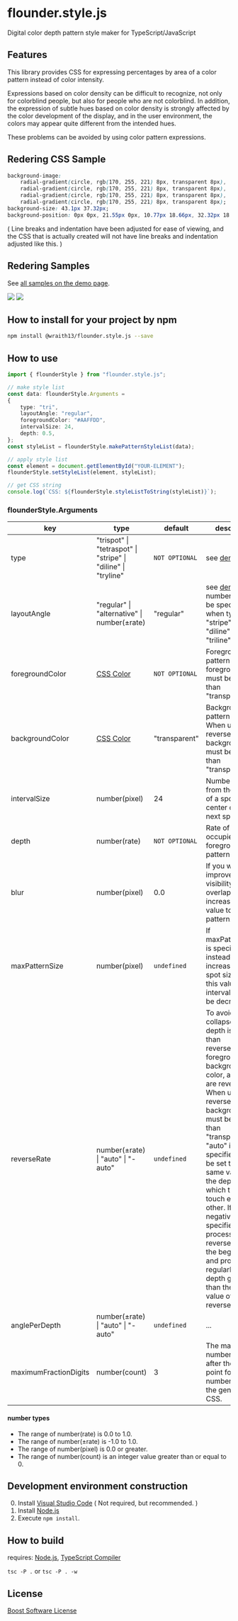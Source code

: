 # flounder.style.js

Digital color depth pattern style maker for TypeScript/JavaScript

## Features

This library provides CSS for expressing percentages by area of ​​a color pattern instead of color intensity.

Expressions based on color density can be difficult to recognize, not only for colorblind people, but also for people who are not colorblind. In addition, the expression of subtle hues based on color density is strongly affected by the color development of the display, and in the user environment, the colors may appear quite different from the intended hues.

These problems can be avoided by using color pattern expressions.

## Redering CSS Sample

```css
background-image:
    radial-gradient(circle, rgb(170, 255, 221) 8px, transparent 8px),
    radial-gradient(circle, rgb(170, 255, 221) 8px, transparent 8px),
    radial-gradient(circle, rgb(170, 255, 221) 8px, transparent 8px),
    radial-gradient(circle, rgb(170, 255, 221) 8px, transparent 8px);
background-size: 43.1px 37.32px;
background-position: 0px 0px, 21.55px 0px, 10.77px 18.66px, 32.32px 18.66px;
```

( Line breaks and indentation have been adjusted for ease of viewing, and the CSS that is actually created will not have line breaks and indentation adjusted like this. )

## Redering Samples

See [all samples on the demo page](https://wraith13.github.io/flounder.style.js/demo.html).

![](./image/sample0.png)
![](./image/sample1.png)

## How to install for your project by npm

```sh
npm install @wraith13/flounder.style.js --save
```

## How to use

```typescript
import { flounderStyle } from "flounder.style.js";

// make style list
const data: flounderStyle.Arguments =
{
    type: "tri",
    layoutAngle: "regular",
    foregroundColor: "#AAFFDD",
    intervalSize: 24,
    depth: 0.5,
};
const styleList = flounderStyle.makePatternStyleList(data);

// apply style list
const element = document.getElementById("YOUR-ELEMENT");
flounderStyle.setStyleList(element, styleList);

// get CSS string
console.log(`CSS: ${flounderStyle.styleListToString(styleList)}`);
```

### flounderStyle.Arguments

|key|type|default|description|
|---|---|---|---|
|type|"trispot" \| "tetraspot" \| "stripe" \| "diline" \| "tryline"|`NOT OPTIONAL`|see [demo](https://wraith13.github.io/flounder.style.js/demo.html).|
|layoutAngle|"regular" \| "alternative" \| number(±rate)|"regular"|see [demo](https://wraith13.github.io/flounder.style.js/demo.html). number can only be specified when type is "stripe" or "diline" or "triline".|
|foregroundColor|[CSS Color](https://developer.mozilla.org/en-US/docs/Web/CSS/color_value)|`NOT OPTIONAL`|Foreground pattern color. foregroundColor must be other than "transparent".|
|backgroundColor|[CSS Color](https://developer.mozilla.org/en-US/docs/Web/CSS/color_value)|"transparent"|Background pattern color. When using reverseRate, backgroundColor must be other than "transparent".|
|intervalSize|number(pixel)|24|Number of pixels from the center of a spot to the center of the next spot.|
|depth|number(rate)|`NOT OPTIONAL`|Rate of area occupied by foreground color pattern|
|blur|number(pixel)|0.0|If you want to improve the visibility of overlapping text, increase this value to blur the pattern.|
|maxPatternSize|number(pixel)|`undefined`|If maxPatternSize is specified, instead of increasing the spot size beyond this value, intervalSize will be decreased.|
|reverseRate|number(±rate) \| "auto" \| "-auto" |`undefined`|To avoid pixel collapse, when depth is greater than reverseRate, the foreground color, background color, and depth are reversed. When using reverseRate, backgroundColor must be other than "transparent". If "auto" is specified, it will be set to the same value as the depth at which the spots touch each other. If a negative value is specified, the process will be reversed from the beginning and processed regularly with a depth greater than the absolute value of reverseRate.|
|anglePerDepth|number(±rate) \| "auto" \| "-auto" |`undefined`|...|
|maximumFractionDigits|number(count)|3|The maximum number of digits after the decimal point for numbers used in the generated CSS.|

#### number types

- The range of number(rate) is 0.0 to 1.0.
- The range of number(±rate) is -1.0 to 1.0.
- The range of number(pixel) is 0.0 or greater.
- The range of number(count) is an integer value greater than or equal to 0.

## Development environment construction

0. Install [Visual Studio Code](https://code.visualstudio.com/) ( Not required, but recommended. )
1. Install [Node.js](https://nodejs.org/)
2. Execute `npm install`.

## How to build

requires: [Node.js](https://nodejs.org/), [TypeScript Compiler](https://www.npmjs.com/package/typescript)

`tsc -P .` or `tsc -P . -w`

## License

[Boost Software License](./LICENSE_1_0.txt)
